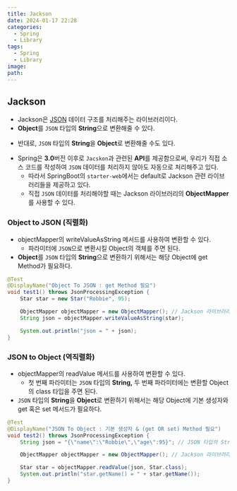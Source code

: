 ```yaml
---
title: Jackson
date: 2024-01-17 22:28
categories:
  - Spring
  - Library
tags:
  - Spring
  - Library
image: 
path:
---
```


## Jackson
+ Jackson은 [JSON](https://sonjh919.github.io/posts/JSON) 데이터 구조를 처리해주는 라이브러리이다.
+ **Object**를 `JSON` 타입의 **String**으로 변환해줄 수 있다.
- 반대로, `JSON` 타입의 **String**을 **Object**로 변환해줄 수도 있다.
+ Spring은 **3.0**버전 이후로 `Jacskon`과 관련된 **API**를 제공함으로써, 우리가 직접 소스 코드를 작성하여 `JSON` 데이터를 처리하지 않아도 자동으로 처리해주고 있다.
    - 따라서 SpringBoot의 `starter-web`에서는 default로 Jackson 관련 라이브러리들을 제공하고 있다.
    - 직접 `JSON` 데이터를 처리해야할 때는 Jackson 라이브러리의 **ObjectMapper**를 사용할 수 있다.

### Object to JSON (직렬화)
- objectMapper의 writeValueAsString 메서드를 사용하여 변환할 수 있다.
    - 파라미터에 `JSON`으로 변환시킬 Object의 객체를 주면 된다.
- **Object**를 `JSON` 타입의 **String**으로 변환하기 위해서는 해당 Object에 get Method가 필요하다.

```java
@Test
@DisplayName("Object To JSON : get Method 필요")
void test1() throws JsonProcessingException {
    Star star = new Star("Robbie", 95);

    ObjectMapper objectMapper = new ObjectMapper(); // Jackson 라이브러리의 ObjectMapper
    String json = objectMapper.writeValueAsString(star);

    System.out.println("json = " + json);
}
```

### JSON to Object (역직렬화)
- objectMapper의 readValue 메서드를 사용하여 변환할 수 있다.
    - 첫 번째 파라미터는 `JSON` 타입의 **String,** 두 번째 파라미터에는 변환할 Object의 class 타입을 주면 된다.
- `JSON` 타입의 **String**을 **Object**로 변환하기 위해서는 해당 Object에 기본 생성자와 get 혹은 set 메서드가 필요하다.

```java
@Test
@DisplayName("JSON To Object : 기본 생성자 & (get OR set) Method 필요")
void test2() throws JsonProcessingException {
    String json = "{\"name\":\"Robbie\",\"age\":95}"; // JSON 타입의 String

    ObjectMapper objectMapper = new ObjectMapper(); // Jackson 라이브러리의 ObjectMapper

    Star star = objectMapper.readValue(json, Star.class);
    System.out.println("star.getName() = " + star.getName());
}
```